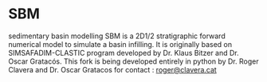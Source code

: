 # SBM
sedimentary basin modelling
SBM is a 2D1/2 stratigraphic forward numerical model to simulate a basin infilling.
It is originally based on SIMSAFADIM-CLASTIC program developed by Dr. Klaus Bitzer and Dr. Oscar Gratacós.
This fork is being developed entirely in python by Dr. Roger Clavera and Dr. Oscar Gratacos
for contact : roger@clavera.cat
